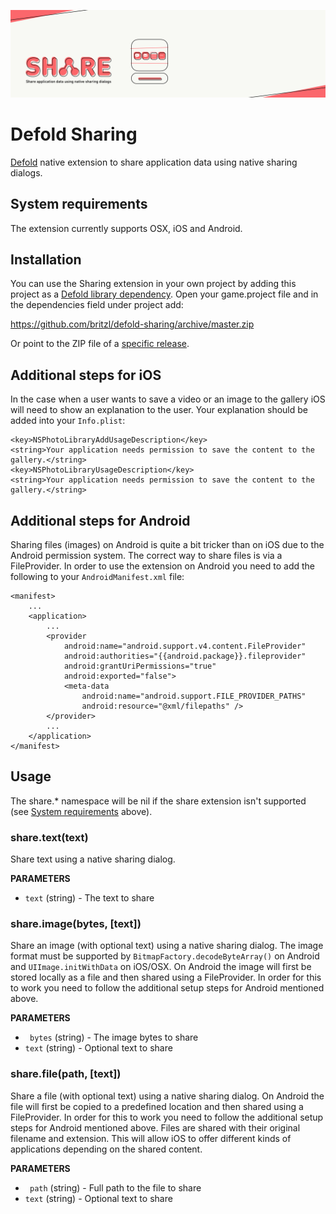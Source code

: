 ![](logo.png)

# Defold Sharing
[Defold](https://www.defold.com) native extension to share application data using native sharing dialogs.

## System requirements
The extension currently supports OSX, iOS and Android.

## Installation
You can use the Sharing extension in your own project by adding this project as a [Defold library dependency](http://www.defold.com/manuals/libraries/). Open your game.project file and in the dependencies field under project add:

https://github.com/britzl/defold-sharing/archive/master.zip

Or point to the ZIP file of a [specific release](https://github.com/britzl/defold-sharing/releases).

## Additional steps for iOS
In the case when a user wants to save a video or an image to the gallery iOS will need to show an explanation to the user. Your explanation should be added into your `Info.plist`:

	<key>NSPhotoLibraryAddUsageDescription</key>
	<string>Your application needs permission to save the content to the gallery.</string>
	<key>NSPhotoLibraryUsageDescription</key>
	<string>Your application needs permission to save the content to the gallery.</string>

## Additional steps for Android
Sharing files (images) on Android is quite a bit tricker than on iOS due to the Android permission system. The correct way to share files is via a FileProvider. In order to use the extension on Android you need to add the following to your `AndroidManifest.xml` file:

	<manifest>
	    ...
	    <application>
	        ...
	        <provider
	            android:name="android.support.v4.content.FileProvider"
	            android:authorities="{{android.package}}.fileprovider"
	            android:grantUriPermissions="true"
	            android:exported="false">
	            <meta-data
	                android:name="android.support.FILE_PROVIDER_PATHS"
	                android:resource="@xml/filepaths" />
	        </provider>
	        ...
	    </application>
	</manifest>

## Usage
The share.* namespace will be nil if the share extension isn't supported (see [System requirements](#system-requirements) above).

### share.text(text)
Share text using a native sharing dialog.

**PARAMETERS**
* ```text``` (string) - The text to share

### share.image(bytes, [text])
Share an image (with optional text) using a native sharing dialog. The image format must be supported by ```BitmapFactory.decodeByteArray()``` on Android and ```UIImage.initWithData``` on iOS/OSX. On Android the image will first be stored locally as a file and then shared using a FileProvider. In order for this to work you need to follow the additional setup steps for Android mentioned above.

**PARAMETERS**
* ``` bytes``` (string) - The image bytes to share
* ```text``` (string) - Optional text to share

### share.file(path, [text])
Share a file (with optional text) using a native sharing dialog. On Android the file will first be copied to a predefined location and then shared using a FileProvider. In order for this to work you need to follow the additional setup steps for Android mentioned above. Files are shared with their original filename and extension. This will allow iOS to offer different kinds of applications depending on the shared content.

**PARAMETERS**
* ``` path``` (string) - Full path to the file to share
* ```text``` (string) - Optional text to share
